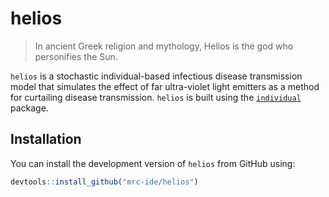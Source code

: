 
<!-- README.md is generated from README.Rmd. Please edit that file -->

# helios

<!-- badges: start -->
<!-- badges: end -->

> In ancient Greek religion and mythology, Helios is the god who
> personifies the Sun.

`helios` is a stochastic individual-based infectious disease
transmission model that simulates the effect of far ultra-violet light
emitters as a method for curtailing disease transmission. `helios` is
built using the [`individual`](https://github.com/mrc-ide/individual)
package.

## Installation

You can install the development version of `helios` from GitHub using:

``` r
devtools::install_github("mrc-ide/helios")
```
